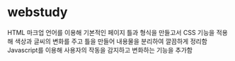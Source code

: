 # webstudy
HTML 마크업 언어를 이용해 기본적인 페이지 틀과 형식을 만들고서 CSS 기능을 적용해 색상과 글씨의 변화를 주고 틀을 만들어 내용물을 분리하여 깔끔하게 정리함
Javascript를 이용해 사용자의 작동을 감지하고 변화하는 기능을 추가함
